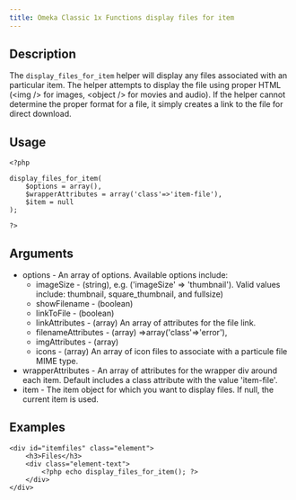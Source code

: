 ```yaml
---
title: Omeka Classic 1x Functions display files for item
---
```


Description
---------------------------------------------------

The `display_files_for_item` helper will display any files associated with an particular item. The helper attempts to display the file using proper HTML (&lt;img /&gt; for images, &lt;object /&gt; for movies and audio). If the helper cannot determine the proper format for a file, it simply creates a link to the file for direct download.

Usage
----------------------------------------------

``` {.de1}
<?php
 
display_files_for_item(
    $options = array(), 
    $wrapperAttributes = array('class'=>'item-file'), 
    $item = null
);
 
?>
```


Arguments 
-------------------------------------------------

-   options - An array of options. Available options include:
    -   imageSize - (string), e.g. ('imageSize' =&gt; 'thumbnail').         Valid values include: thumbnail, square\_thumbnail,         and fullsize)
    -   showFilename - (boolean)
    -   linkToFile - (boolean)
    -   linkAttributes - (array) An array of attributes for the         file link.
    -   filenameAttributes - (array) =&gt;array('class'=&gt;'error'),
    -   imgAttributes - (array)
    -   icons - (array) An array of icon files to associate with a         particule file MIME type.
-   wrapperAttributes - An array of attributes for the wrapper div     around each item. Default includes a class attribute with the     value 'item-file'.
-   item - The item object for which you want to display files. If null, the current item is used.

Examples
------------------------------------------------


``` {.de1}
<div id="itemfiles" class="element">
    <h3>Files</h3>
    <div class="element-text">
        <?php echo display_files_for_item(); ?>
    </div>
</div>
```
